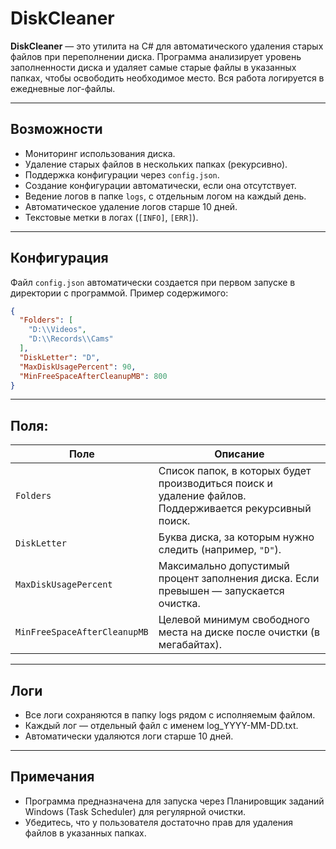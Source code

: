 ﻿# DiskCleaner

**DiskCleaner** — это утилита на C# для автоматического удаления старых файлов при переполнении диска. Программа анализирует уровень заполненности диска и удаляет самые старые файлы в указанных папках, чтобы освободить необходимое место. Вся работа логируется в ежедневные лог-файлы.

---

## Возможности

- Мониторинг использования диска.
- Удаление старых файлов в нескольких папках (рекурсивно).
- Поддержка конфигурации через `config.json`.
- Создание конфигурации автоматически, если она отсутствует.
- Ведение логов в папке `logs`, с отдельным логом на каждый день.
- Автоматическое удаление логов старше 10 дней.
- Текстовые метки в логах (`[INFO]`, `[ERR]`).

---

## Конфигурация

Файл `config.json` автоматически создается при первом запуске в директории с программой. Пример содержимого:

```json
{
  "Folders": [
    "D:\\Videos",
    "D:\\Records\\Cams"
  ],
  "DiskLetter": "D",
  "MaxDiskUsagePercent": 90,
  "MinFreeSpaceAfterCleanupMB": 800
}
```
---

## Поля:
| Поле                         | Описание                                                                                               |
| ---------------------------- | ------------------------------------------------------------------------------------------------------ |
| `Folders`                    | Список папок, в которых будет производиться поиск и удаление файлов. Поддерживается рекурсивный поиск. |
| `DiskLetter`                 | Буква диска, за которым нужно следить (например, `"D"`).                                               |
| `MaxDiskUsagePercent`        | Максимально допустимый процент заполнения диска. Если превышен — запускается очистка.                  |
| `MinFreeSpaceAfterCleanupMB` | Целевой минимум свободного места на диске после очистки (в мегабайтах).                                |

---

## Логи

- Все логи сохраняются в папку logs рядом с исполняемым файлом.
- Каждый лог — отдельный файл с именем log_YYYY-MM-DD.txt.
- Автоматически удаляются логи старше 10 дней.

---

## Примечания
- Программа предназначена для запуска через Планировщик заданий Windows (Task Scheduler) для регулярной очистки.
- Убедитесь, что у пользователя достаточно прав для удаления файлов в указанных папках.